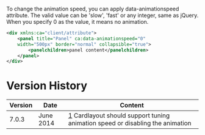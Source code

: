 To change the animation speed, you can apply data-animationspeed
attribute. The valid value can be 'slow', 'fast' or any integer, same as
jQuery. When you specify 0 as the value, it means no animation.

``` xml
<div xmlns:ca="client/attribute">
    <panel title="Panel" ca:data-animationspeed="0" 
    width="500px" border="normal" collapsible="true">
        <panelchildren>panel content</panelchildren>
    </panel>
</div>
```

# Version History

| Version | Date      | Content                                                                                                                  |
|---------|-----------|--------------------------------------------------------------------------------------------------------------------------|
| 7.0.3   | June 2014 | [1](http://tracker.zkoss.org/browse/ZK-2332) Cardlayout should support tuning animation speed or disabling the animation |
